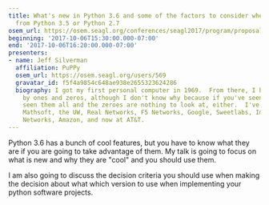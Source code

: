 ```yaml
---
title: What's new in Python 3.6 and some of the factors to consider when upgrading
  from Python 3.5 or Python 2.7
osem_url: https://osem.seagl.org/conferences/seagl2017/program/proposals/260
beginning: '2017-10-06T15:30:00.000-07:00'
end: '2017-10-06T16:20:00.000-07:00'
presenters:
- name: Jeff Silverman
  affiliation: PuPPy
  osem_url: https://osem.seagl.org/users/569
  gravatar_id: f5f4a9854c648ae938e2655323624286
  biography: I got my first personal computer in 1969.  From there, I have fascinated
    by ones and zeros, although I don't know why because if you've seen one one, you've
    seen them all and the zeroes are nothing to look at, either.  I've worked at Boeing,
    Mathsoft, the UW, Real Networks, F5 Networks, Google, Sweetlabs, Impinj, Juniper
    Networks, Amazon, and now at AT&T.
---
```


Python 3.6 has a bunch of cool features, but you have to know what they are if you are going to take advantage of them.  My talk is going to focus on what is new and why they are "cool" and you should use them.

I am also going to discuss the decision criteria you should use when making the decision about what which version to use when implementing your python software projects.
